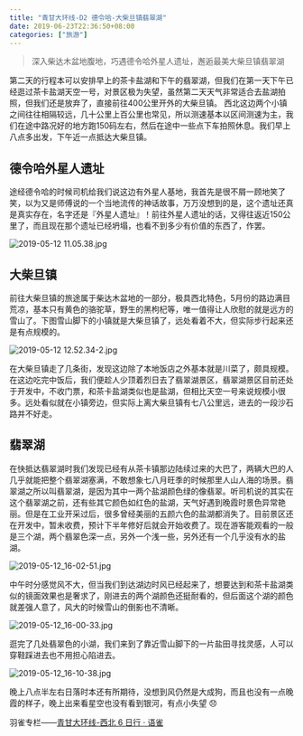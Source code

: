 ```yaml
---
title: "青甘大环线-D2 德令哈-大柴旦镇翡翠湖"
date: 2019-06-23T22:36:50+08:00
categories: ["旅游"]
---
```


> 深入柴达木盆地腹地，巧遇德令哈外星人遗址，邂逅最美大柴旦镇翡翠湖

第二天的行程本可以安排早上的茶卡盐湖和下午的翡翠湖，但我们在第一天下午已经逛过茶卡盐湖天空一号，对景区极为失望，虽然第二天天气非常适合去盐湖拍照，但我们还是放弃了，直接前往400公里开外的大柴旦镇。
西北这边两个小镇之间往往相隔较远，几十公里上百公里也常见，所以测速基本以区间测速为主，我们在途中路况好的地方跑150码左右，然后在途中一些点下车拍照休息。我们早上八点多出发，下午近一点抵达大柴旦镇。

## 德令哈外星人遗址

途经德令哈的时候司机给我们说这边有外星人基地，我首先是很不屑一顾地笑了笑，以为又是师傅说的一个当地流传的神话故事，万万没想到的是，这个遗址还真是真实存在，名字还是『外星人遗址』！前往外星人遗址的话，又得往返近150公里了，而且现在那个遗址已经坍塌，也看不到多少有价值的东西了，作罢。

![2019-05-12 11.05.38.jpg](https://cdn.nlark.com/yuque/0/2019/jpeg/365097/1559438453309-8a2d8863-f478-41b9-bcdd-8fe2450904b7.jpeg#align=left&display=inline&height=3456&name=2019-05-12%2011.05.38.jpg&originHeight=3456&originWidth=4608&size=3652800&status=done&width=4608)

## 大柴旦镇

前往大柴旦镇的旅途属于柴达木盆地的一部分，极具西北特色，5月份的路边满目荒凉，基本只有黄色的骆驼草，野生的黑枸杞等，唯一值得让人欣慰的就是远方的雪山了。下图雪山脚下的小镇就是大柴旦镇了，远处看着不大，但实际步行起来还是有点规模的。

![2019-05-12 12.52.34-2.jpg](https://cdn.nlark.com/yuque/0/2019/jpeg/365097/1559439304450-a829d3f6-79ee-44db-bfe2-a3cbc755b67c.jpeg#align=left&display=inline&height=2950&name=2019-05-12%2012.52.34-2.jpg&originHeight=2950&originWidth=3934&size=2507991&status=done&width=3934)

在大柴旦镇走了几条街，发现这边除了本地饭店之外基本就是川菜了，颇具规模。在这边吃完中饭后，我们便趁人少顶着烈日去了翡翠湖景区，翡翠湖景区目前还处于开发中，不收门票，和茶卡盐湖类似也是盐湖，但相比天空一号来说规模小很多。远处看似就在小镇旁边，但实际上离大柴旦镇有七八公里远，进去的一段沙石路并不好走。

## 翡翠湖

在快抵达翡翠湖时我们发现已经有从茶卡镇那边陆续过来的大巴了，两辆大巴的人几乎就能把整个翡翠湖塞满，不敢想象七八月旺季的时候那里人山人海的场景。翡翠湖之所以叫翡翠湖，是因为其中一两个盐湖颜色绿的像翡翠。听司机说的其实在这个翡翠湖之前，还有些其它颜色如红色的盐湖，天气好遇到晚霞时景色异常艳丽。但是在工业开采过后，很多曾经美丽的五颜六色的盐湖都消失了。目前景区还在开发中，暂未收费，预计下半年修好后就会开始收费了。现在游客能观看的一般是三个湖，两个翡翠色深一点，另外一个浅一些，另外还有一个几乎没有水的盐湖。

![2019-05-12_16-02-51.jpg](https://cdn.nlark.com/yuque/0/2019/jpeg/365097/1559439654545-0d1ac0df-3ecd-4e34-9d70-c5b5b4b7d839.jpeg#align=left&display=inline&height=3000&name=2019-05-12_16-02-51.jpg&originHeight=3000&originWidth=4496&size=1190058&status=done&width=4496)

中午时分感觉风不大，但当我们到达湖边时风已经起来了，想要达到和茶卡盐湖类似的镜面效果也是奢求了，刚进去的两个湖颜色还挺耐看的，但后面这个湖的颜色就差强人意了，风大的时候雪山的倒影也不清晰。

![2019-05-12_16-00-33.jpg](https://cdn.nlark.com/yuque/0/2019/jpeg/365097/1559439701221-512ae3ae-d232-425c-a672-0b2badc7340d.jpeg#align=left&display=inline&height=3000&name=2019-05-12_16-00-33.jpg&originHeight=3000&originWidth=4496&size=1306002&status=done&width=4496)

逛完了几处翡翠色的小湖，我们来到了靠近雪山脚下的一片盐田寻找灵感，人可以穿鞋踩进去也不用担心陷进去。

![2019-05-12_16-10-38.jpg](https://cdn.nlark.com/yuque/0/2019/jpeg/365097/1559439769870-f5d5a59e-df3c-4fcd-9237-96ece8342027.jpeg#align=left&display=inline&height=3000&name=2019-05-12_16-10-38.jpg&originHeight=3000&originWidth=4496&size=6402913&status=done&width=4496)

晚上八点半左右日落时本还有所期待，没想到风仍然是大成狗，而且也没有一点晚霞的样子，晚上出来看星空也没有看到银河，有点小失望 😞

羽雀专栏——[青甘大环线-西北 6 日行 · 语雀](https://www.yuque.com/billryan/siab93)